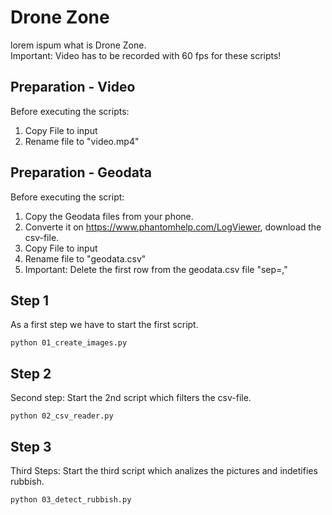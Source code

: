# Drone Zone

lorem ispum what is Drone Zone.  
Important:
Video has to be recorded with 60 fps for these scripts!

## Preparation - Video

Before executing the scripts:
1. Copy File to input
2. Rename file to "video.mp4" 


## Preparation - Geodata

Before executing the script: 
1. Copy the Geodata files from your phone.
2. Converte it on https://www.phantomhelp.com/LogViewer, download the csv-file.
3. Copy File to input
4. Rename file to "geodata.csv"
5. Important: Delete the first row from the geodata.csv file "sep=,"




## Step 1
As a first step we have to start the first script.

`python 01_create_images.py`

## Step 2
Second step:
Start the 2nd script which filters the csv-file.

`python 02_csv_reader.py`


## Step 3
Third Steps:
Start the third script which analizes the pictures and indetifies rubbish.

`python 03_detect_rubbish.py`